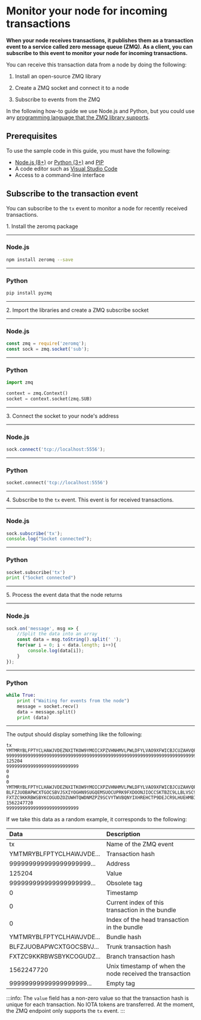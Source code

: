 # Monitor your node for incoming transactions

**When your node receives transactions, it publishes them as a transaction event to a service called zero message queue (ZMQ). As a client, you can subscribe to this event to monitor your node for incoming transactions.**

You can receive this transaction data from a node by doing the following:

1. Install an open-source ZMQ library

2. Create a ZMQ socket and connect it to a node

3. Subscribe to events from the ZMQ

In the following how-to guide we use Node.js and Python, but you could use any [programming language that the ZMQ library supports](http://zguide.zeromq.org/page:all).

## Prerequisites

To use the sample code in this guide, you must have the following:

- [Node.js (8+)](https://nodejs.org/en/) or [Python (3+)](https://www.python.org/downloads/) and [PIP](https://pip.pypa.io/en/stable/installing/)
- A code editor such as [Visual Studio Code](https://code.visualstudio.com/Download)
- Access to a command-line interface

## Subscribe to the transaction event

You can subscribe to the `tx` event to monitor a node for recently received transactions.

1\. Install the zeromq package

--------------------
### Node.js

```bash
npm install zeromq --save
```
---
### Python

```bash
pip install pyzmq
```
--------------------

2\. Import the libraries and create a ZMQ subscribe socket

--------------------
### Node.js

```js
const zmq = require('zeromq');
const sock = zmq.socket('sub');
```
---
### Python

```python
import zmq

context = zmq.Context()
socket = context.socket(zmq.SUB)
```
--------------------

3\. Connect the socket to your node's address

--------------------
### Node.js

```js
sock.connect('tcp://localhost:5556');
```
---
### Python

```python
socket.connect('tcp://localhost:5556')
```
--------------------

4\. Subscribe to the `tx` event. This event is for received transactions.

--------------------
### Node.js

```js
sock.subscribe('tx');
console.log("Socket connected");
```
---
### Python
```python
socket.subscribe('tx')
print ("Socket connected")
```
--------------------

5\. Process the event data that the node returns

--------------------
### Node.js

```js
sock.on('message', msg => {
    //Split the data into an array
    const data = msg.toString().split(' ');
    for(var i = 0; i < data.length; i++){
        console.log(data[i]);
    }
});
```
---
### Python
```python
while True:
    print ("Waiting for events from the node")
    message = socket.recv()
    data = message.split()
    print (data)
```
--------------------

The output should display something like the following:
```shell
tx
YMTMRYBLFPTYCLHAWJVDEZNXITKOW9YMOICXPZVHNHMVLPWLDFYLVAO9XFWICBJCUZAHVQPHINBDXD9NE
999999999999999999999999999999999999999999999999999999999999999999999999999999999
125204
999999999999999999999999999
0
0
0
YMTMRYBLFPTYCLHAWJVDEZNXITKOW9YMOICXPZVHNHMVLPWLDFYLVAO9XFWICBJCUZAHVQPHINBDXD9NE
BLFZJUOBAPWCXTGOCSBVJSXIYOGHN9SUGQEMSUOCUPRK9FXDOONJIOCCSKTBZC9LLBLVSC9BOXEDRE9HY
FXTZC9KKRBWSBYKCOGUDZOZUWHTQWDNMZPZ9SCVYTWVBQNYIXHREHCTP9DEJCR9LHUEHMBIXXGSDQJUUW
1562247720
999999999999999999999999999
```

If we take this data as a random example, it corresponds to the following:

| **Data**| **Description**|
|:--------|:---------------|
|tx|Name of the ZMQ event|
|YMTMRYBLFPTYCLHAWJVDE...|Transaction hash|
|999999999999999999999...|Address|
|125204|Value|
|999999999999999999999...|Obsolete tag|
|0|Timestamp|
|0|Current index of this transaction in the bundle|
|0|Index of the head transaction in the bundle|
|YMTMRYBLFPTYCLHAWJVDE...|Bundle hash|
|BLFZJUOBAPWCXTGOCSBVJ...|Trunk transaction hash|
|FXTZC9KKRBWSBYKCOGUDZ...|Branch transaction hash|
|1562247720|Unix timestamp of when the node received the transaction|
|99999999999999999999...|Empty tag|

:::info:
The `value` field has a non-zero value so that the transaction hash is unique for each transaction. No IOTA tokens are transferred.
At the moment, the ZMQ endpoint only supports the `tx` event.
::: 

